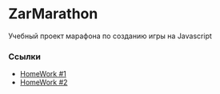 # ZarMarathon
Учебный проект марафона по созданию игры на Javascript

### Ссылки
- [HomeWork #1](https://www.notion.so/HomeWork-1-b56557347d43445d8adbcbf1588a3ffa)
- [HomeWork #2](https://www.notion.so/HomeWork-2-62f1032b84e14b84bf2027d2ed6717d4)